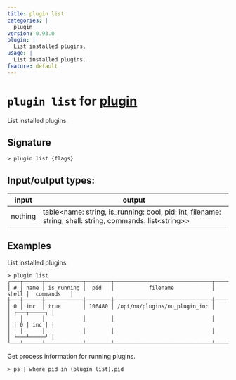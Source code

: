 ```yaml
---
title: plugin list
categories: |
  plugin
version: 0.93.0
plugin: |
  List installed plugins.
usage: |
  List installed plugins.
feature: default
---
```

<!-- This file is automatically generated. Please edit the command in https://github.com/nushell/nushell instead. -->

# `plugin list` for [plugin](/commands/categories/plugin.md)

<div class='command-title'>List installed plugins.</div>

## Signature

```> plugin list {flags} ```


## Input/output types:

| input   | output                                                                                                   |
| ------- | -------------------------------------------------------------------------------------------------------- |
| nothing | table\<name: string, is_running: bool, pid: int, filename: string, shell: string, commands: list\<string\>\> |

## Examples

List installed plugins.
```nu
> plugin list
╭───┬──────┬────────────┬────────┬───────────────────────────────┬───────┬─────────────╮
│ # │ name │ is_running │  pid   │           filename            │ shell │  commands   │
├───┼──────┼────────────┼────────┼───────────────────────────────┼───────┼─────────────┤
│ 0 │ inc  │ true       │ 106480 │ /opt/nu/plugins/nu_plugin_inc │       │ ╭───┬─────╮ │
│   │      │            │        │                               │       │ │ 0 │ inc │ │
│   │      │            │        │                               │       │ ╰───┴─────╯ │
╰───┴──────┴────────────┴────────┴───────────────────────────────┴───────┴─────────────╯

```

Get process information for running plugins.
```nu
> ps | where pid in (plugin list).pid

```
